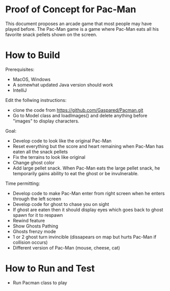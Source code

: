 # Proof of Concept for Pac-Man
This document proposes an arcade game that most people may have played before. The Pac-Man game is a game where Pac-Man eats all his favorite snack pellets shown on the screen.


# How to Build
Prerequisites:
- MacOS, Windows
- A somewhat updated Java version should work
- IntelliJ

Edit the follwing instructions:
- clone the code from https://github.com/Gaspared/Pacman.git
- Go to Model class and loadImages() and delete anything before "images" to display characters.

Goal:
- Develop code to look like the original Pac-Man
- Reset everything but the score and heart remaining when Pac-Man has eaten all the snack pellets
- Fix the terrains to look like original
- Change ghost color
- Add large pellet snack. When Pac-Man eats the large pellet snack, he temporarily gains ability to eat the ghost or be invulnerable.

Time permitting:
- Develop code to make Pac-Man enter from right screen when he enters through the left screen
- Develop code for ghost to chase you on sight
- If ghost are eaten then it should display eyes which goes back to ghost spawn for it to respawn
- Rewind feature
- Show Ghosts Pathing
- Ghosts frenzy mode
- 1 or 2 ghost turn invincible (dissapears on map but hurts Pac-Man if collision occurs)
- Different version of Pac-Man (mouse, cheese, cat)

# How to Run and Test
- Run Pacman class to play

